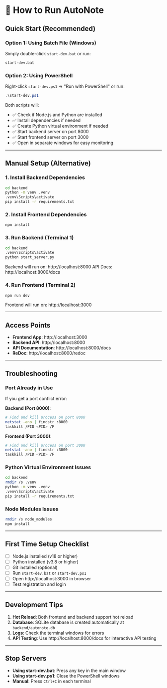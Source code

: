 # 🚀 How to Run AutoNote

## Quick Start (Recommended)

### Option 1: Using Batch File (Windows)
Simply double-click `start-dev.bat` or run:
```bash
start-dev.bat
```

### Option 2: Using PowerShell
Right-click `start-dev.ps1` → "Run with PowerShell" or run:
```powershell
.\start-dev.ps1
```

Both scripts will:
- ✅ Check if Node.js and Python are installed
- ✅ Install dependencies if needed
- ✅ Create Python virtual environment if needed
- ✅ Start backend server on port 8000
- ✅ Start frontend server on port 3000
- ✅ Open in separate windows for easy monitoring

---

## Manual Setup (Alternative)

### 1. Install Backend Dependencies

```bash
cd backend
python -m venv .venv
.venv\Scripts\activate
pip install -r requirements.txt
```

### 2. Install Frontend Dependencies

```bash
npm install
```

### 3. Run Backend (Terminal 1)

```bash
cd backend
.venv\Scripts\activate
python start_server.py
```

Backend will run on: http://localhost:8000
API Docs: http://localhost:8000/docs

### 4. Run Frontend (Terminal 2)

```bash
npm run dev
```

Frontend will run on: http://localhost:3000

---

## Access Points

- **Frontend App**: http://localhost:3000
- **Backend API**: http://localhost:8000
- **API Documentation**: http://localhost:8000/docs
- **ReDoc**: http://localhost:8000/redoc

---

## Troubleshooting

### Port Already in Use
If you get a port conflict error:

**Backend (Port 8000)**:
```bash
# Find and kill process on port 8000
netstat -ano | findstr :8000
taskkill /PID <PID> /F
```

**Frontend (Port 3000)**:
```bash
# Find and kill process on port 3000
netstat -ano | findstr :3000
taskkill /PID <PID> /F
```

### Python Virtual Environment Issues
```bash
cd backend
rmdir /s .venv
python -m venv .venv
.venv\Scripts\activate
pip install -r requirements.txt
```

### Node Modules Issues
```bash
rmdir /s node_modules
npm install
```

---

## First Time Setup Checklist

- [ ] Node.js installed (v18 or higher)
- [ ] Python installed (v3.8 or higher)
- [ ] Git installed (optional)
- [ ] Run `start-dev.bat` or `start-dev.ps1`
- [ ] Open http://localhost:3000 in browser
- [ ] Test registration and login

---

## Development Tips

1. **Hot Reload**: Both frontend and backend support hot reload
2. **Database**: SQLite database is created automatically at `backend/autonote.db`
3. **Logs**: Check the terminal windows for errors
4. **API Testing**: Use http://localhost:8000/docs for interactive API testing

---

## Stop Servers

- **Using start-dev.bat**: Press any key in the main window
- **Using start-dev.ps1**: Close the PowerShell windows
- **Manual**: Press `Ctrl+C` in each terminal
